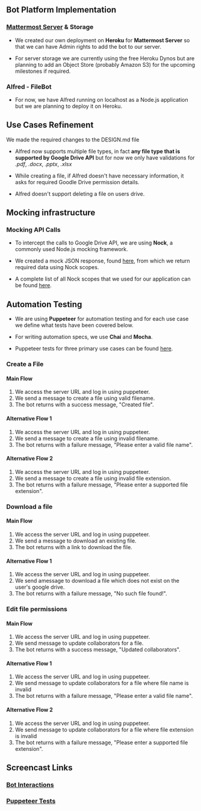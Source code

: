 ## Bot Platform Implementation

### [Mattermost Server](https://mattermost-csc510-9.herokuapp.com/) & Storage

 - We created our own deployment on **Heroku** for **Mattermost Server** so that we can have Admin rights to add the bot to our server. 

 - For server storage we are currently using the free Heroku Dynos but are planning to add an Object Store (probably Amazon S3) for the upcoming milestones if required.

### Alfred - FileBot

 - For now, we have Alfred running on localhost as a Node.js application but we are planning to deploy it on Heroku.

## Use Cases Refinement

We made the required changes to the DESIGN.md file

 - Alfred now supports multiple file types, in fact **any file type that is supported by Google Drive API** but for now we only have validations for _.pdf_, _.docx_, _.pptx_, _.xlsx_
 
 - While creating a file, if Alfred doesn't have necessary information, it asks for required Goodle Drive permission details.
 
 - Alfred doesn't support deleting a file on users drive.

## Mocking infrastructure

### Mocking API Calls

 - To intercept the calls to Google Drive API, we are using **Nock**, a commonly used Node.js mocking framework. 
 
 - We created a mock JSON response, found [here](https://github.ncsu.edu/csc510-fall2019/CSC510-9/blob/master/src/mock.json), from which we return required data using Nock scopes.
 
 - A complete list of all Nock scopes that we used for our application can be found [here](https://github.ncsu.edu/csc510-fall2019/CSC510-9/blob/master/src/helper.js).

## Automation Testing

 - We are using **Puppeteer** for automation testing and for each use case we define what tests have been covered below. 
 
 - For writing automation specs, we use **Chai** and **Mocha**.
  
 - Puppeteer tests for three primary use cases can be found [here](https://github.ncsu.edu/csc510-fall2019/CSC510-9/tree/master/test).

### Create a File

#### Main Flow

1. We access the server URL and log in using puppeteer.
2. We send a message to create a file using valid filename.
3. The bot returns with a success message, "Created file".

#### Alternative Flow 1

1. We access the server URL and log in using puppeteer.
2. We send a message to create a file using invalid filename.
3. The bot returns with a failure message, "Please enter a valid file name".

#### Alternative Flow 2

1. We access the server URL and log in using puppeteer.
2. We send a message to create a file using invalid file extension.
3. The bot returns with a failure message, "Please enter a supported file extension".

### Download a file

#### Main Flow

1. We access the server URL and log in using puppeteer.
2. We send a message to download an existing file.
3. The bot returns with a link to download the file.

#### Alternative Flow 1

1. We access the server URL and log in using puppeteer.
2. We send amessage to download a file which does not exist on the user's google drive.
3. The bot returns with a failure message, "No such file found!".

### Edit file permissions

#### Main Flow

1. We access the server URL and log in using puppeteer.
2. We send message to update collaborators for a file.
3. The bot returns with a success message, "Updated collaborators".

#### Alternative Flow 1

1. We access the server URL and log in using puppeteer.
2. We send message to update collaborators for a file where file name is invalid
3. The bot returns with a failure message, "Please enter a valid file name".

#### Alternative Flow 2

1. We access the server URL and log in using puppeteer.
2. We send message to update collaborators for a file where file extension is invalid
3. The bot returns with a failure message, "Please enter a supported file extension".

## Screencast Links

### [Bot Interactions](https://drive.google.com/file/d/1OiaS1aZmELyEnh0enWVIPW-89vyM27jI/view?usp=sharing)
### [Puppeteer Tests](https://drive.google.com/open?id=1zuamL_gxyNluNBXJvMi9HJ2t_UPq6uoX)
